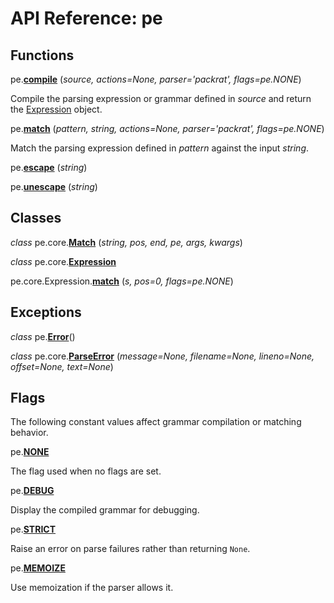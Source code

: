 
# API Reference: pe

## Functions

pe.**<a id="compile" href="#compile">compile</a>**
(*source, actions=None, parser='packrat', flags=pe.NONE*)

Compile the parsing expression or grammar defined in *source* and
return the [Expression](#Expression) object.


pe.**<a id="match" href="#match">match</a>**
(*pattern, string, actions=None, parser='packrat', flags=pe.NONE*)

Match the parsing expression defined in *pattern* against the input
*string*.


pe.**<a id="escape" href="#escape">escape</a>**
(*string*)



pe.**<a id="unescape" href="#unescape">unescape</a>**
(*string*)


## Classes

*class* pe.core.**<a id="Match" href="#Match">Match</a>**
(*string, pos, end, pe, args, kwargs*)


*class* pe.core.**<a id="Expression" href="#Expression">Expression</a>**


pe.core.Expression.**<a id="Expression-match" href="#Expression-match">match</a>**
(*s, pos=0, flags=pe.NONE*)


## Exceptions

*class* pe.**<a id="Error" href="#Error">Error</a>**()


*class* pe.core.**<a id="ParseError" href="#ParseError">ParseError</a>**
(*message=None, filename=None, lineno=None, offset=None, text=None*)


## Flags

The following constant values affect grammar compilation or matching
behavior.

pe.**<a id="NONE" href="#NONE">NONE</a>**

The flag used when no flags are set.


pe.**<a id="DEBUG" href="#DEBUG">DEBUG</a>**

Display the compiled grammar for debugging.


pe.**<a id="STRICT" href="#STRICT">STRICT</a>**

Raise an error on parse failures rather than returning `None`.


pe.**<a id="MEMOIZE" href="#MEMOIZE">MEMOIZE</a>**

Use memoization if the parser allows it.
